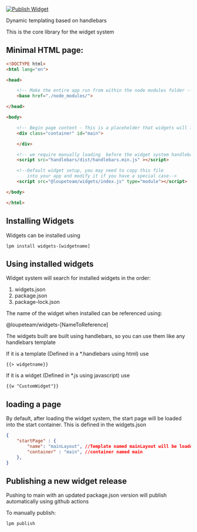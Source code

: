 [![Publish Widget](https://github.com/loupeteam/widgets/actions/workflows/npm-publish-github-packages.yml/badge.svg)](https://github.com/loupeteam/widgets/actions/workflows/npm-publish-github-packages.yml)

Dynamic templating based on handlebars

This is the core library for the widget system

## Minimal HTML page:

```HTML
<!DOCTYPE html>
<html lang="en">

<head>

	<!-- Make the entire app run from within the node modules folder -->
	<base href="./node_modules/">

</head>

<body>

	<!-- Begin page content - This is a placeholder that widgets will load the page into after loading-->
	<div class="container" id="main">

	</div>

	<!-- we require manually loading  before the widget system handlebars -->
	<script src="handlebars/dist/handlebars.min.js" ></script>

	<!--Default widget setup, you may need to copy this file 
		into your app and modify it if you have a special case-->
	<script src="@loupeteam/widgets/index.js" type="module"></script>

</body>

</html>

```

## Installing Widgets 
Widgets can be installed using 
```
lpm install widgets-[widgetname]
```

## Using installed widgets
Widget system will search for installed widgets in the order:

1. widgets.json
1. package.json
1. package-lock.json

The name of the widget when installed can be referenced using:

@loupeteam/widgets-[NameToReference]

The widgets built are built using handlebars, so you can use them like any handlebars template

If it is a template (Defined in a *.handlebars using html) use

```
{{> widgetname}}
```

If it is a widget (Defined in *.js using javascript) use

```
{{w "CustomWidget"}}
```

## loading a page

By default, after loading the widget system, the start page will be loaded into the start container. This is defined in the widgets.json

```JSON
{
    "startPage" : {
        "name": "mainLayout", //Template named mainLayout will be loaded into the
        "container" : "main", //container named main
    },
}
```

## Publishing a new widget release
Pushing to main with an updated package.json version will publish automatically using github actions

To manually publish:
```
lpm publish
```
